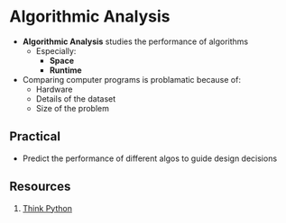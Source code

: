 # Algorithmic Analysis
- **Algorithmic Analysis** studies the performance of algorithms
    + Especially:
        * **Space**
        * **Runtime**
- Comparing computer programs is problamatic because of:
    + Hardware
    + Details of the dataset
    + Size of the problem 

## Practical
- Predict the performance of different algos to guide design decisions

## Resources
1. [Think Python](http://greenteapress.com/thinkpython/html/thinkpython022.html)

